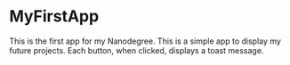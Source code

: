 # MyFirstApp
This is the first app for my Nanodegree.
This is a simple app to display my future projects.
Each button, when clicked, displays a toast message.
